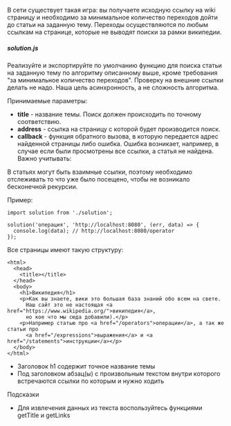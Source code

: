 В сети существует такая игра: вы получаете исходную ссылку на wiki страницу и необходимо за минимальное количество переходов дойти до статьи на заданную тему. Переходы осуществляются по любым ссылкам на странице, которые не выводят поиски за рамки википедии.

##### solution.js
Реализуйте и экспортируйте по умолчанию функцию для поиска статьи на заданную тему по алгоритму описанному выше, кроме требования "за минимальное количество переходов". Проверку на внешние ссылки делать не надо. Наша цель асинхронность, а не сложность алгоритма.

Принимаемые параметры:

* **title** - название темы. Поиск должен происходить по точному соответствию.
* **address** - ссылка на страницу с которой будет производится поиск.
* **callback** - функция обратного вызова, в которую передается адрес найденной страницы либо ошибка. Ошибка возникает, например, в случае если были просмотрены все ссылки, а статья не найдена.
Важно учитывать:

В статьях могут быть взаимные ссылки, поэтому необходимо отслеживать то что уже было посещено, чтобы не возникало бесконечной рекурсии.

Пример:
```
import solution from './solution';

solution('операция', 'http://localhost:8080', (err, data) => {
  console.log(data); // http://localhost:8080/operator
});
```

Все страницы имеют такую структуру:
```
<html>
  <head>
    <title></title>
  </head>
  <body>
    <h1>Википедия</h1>
    <p>Как вы знаете, вики это большая база знаний обо всем на свете.
      Наш сайт это не настоящая <a href="https://www.wikipedia.org/">википедия</a>,
      но кое что мы сюда добавили).</p>
    <p>Например статью про <a href="/operators">операции</a>, а так же статьи про
      <a href="/expressions">выражения</a> и <a href="/statements">инструкции</a></p>
  </body>
</html>
```
* Заголовок h1 содержит точное название темы
* Под заголовком абзац(ы) с произвольным текстом внутри которого встречаются ссылки по которым и нужно ходить

Подсказки
* Для извлечения данных из текста воспользуйтесь функциями getTitle и getLinks